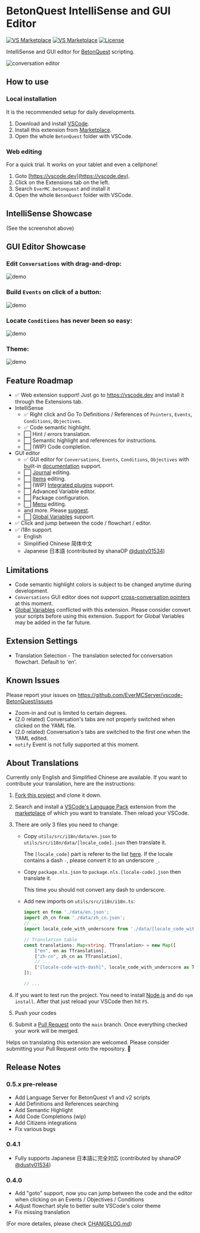 # BetonQuest IntelliSense and GUI Editor

[![VS Marketplace](https://img.shields.io/visual-studio-marketplace/v/EverMC.betonquest?color=brightgreen&label=Release&logo=visual-studio-code&style=flat-square)](https://marketplace.visualstudio.com/items?itemName=EverMC.betonquest)
[![VS Marketplace](https://img.shields.io/visual-studio-marketplace/v/EverMC.betonquest?color=ff9000&label=Pre-Release&logo=visual-studio-code&style=flat-square&include_prereleases)](https://marketplace.visualstudio.com/items?itemName=EverMC.betonquest)
[![License](https://img.shields.io/badge/license-AGPL--3.0-blue?style=flat-square)](https://github.com/EverMCServer/vscode-BetonQuest/blob/main/LICENSE)


IntelliSense and GUI editor for [BetonQuest](https://github.com/BetonQuest/BetonQuest) scripting.

![conversation editor](assets/screenshot-conversation-light.jpg)

## How to use

### Local installation
It is the recommended setup for daily developments.
1. Download and install [VSCode](https://code.visualstudio.com/).
1. Install this extension from [Marketplace](https://marketplace.visualstudio.com/items?itemName=EverMC.betonquest).
1. Open the whole `BetonQuest` folder with VSCode.

### Web editing
For a quick trial. It works on your tablet and even a cellphone!
1. Goto [https://vscode.dev](https://vscode.dev).
1. Click on the Extensions tab on the left.
1. Search `EverMC.betonquest` and install it
1. Open the whole `BetonQuest` folder with VSCode.

## IntelliSense Showcase
(See the screenshot above)

## GUI Editor Showcase

### Edit `Conversations` with drag-and-drop:
![demo](assets/screenshot-demo-conversation-new-option.gif)

### Build `Events` on click of a button:
![demo](assets/screenshot-demo-new-event.gif)

### Locate `Conditions` has never been so easy:
![demo](assets/screenshot-demo-goto.gif)

### Theme:
![demo](assets/screenshot-demo-theme.gif)

## Feature Roadmap
- ✅ Web extension support! Just go to https://vscode.dev and install it through the Extensions tab.
- IntelliSense
    - ✅ Right click and Go To Definitions / References of `Pointers`, `Events`, `Conditions`, `Objectives`.
    - ✅ Code semantic highlight.
    - ⬜ Hint / errors translation.
    - ⬜ Semantic highlight and references for instructions.
    - ⬜ (WIP) Code completion.
- GUI editor
    - ✅ GUI editor for `Conversations`, `Events`, `Conditions`, `Objectives` with built-in [documentation](https://betonquest.org/2.1/Documentation/Overview/) support.
    - ⬜ [Journal](https://betonquest.org/2.1/Documentation/Features/Journal/) editing.
    - ⬜ [Items](https://betonquest.org/2.1/Documentation/Features/Items/) editing.
    - ⬜ (WIP) [Integrated plugins](https://betonquest.org/2.1/Documentation/Scripting/Building-Blocks/Integration-List/) support.
    - ⬜ Advanced Variable editor.
    - ⬜ Package configuration.
    - ⬜ [Menu](https://betonquest.org/2.1/Documentation/Features/Menus/Menu/) editing.
    - and more. Please [suggest](https://github.com/EverMCServer/vscode-BetonQuest/issues).
    - ⬜ [Global Variables](https://betonquest.org/2.1/Documentation/Scripting/Building-Blocks/Variables-List/#global-variables) support.
- ✅ Click and jump between the code / flowchart / editor.
- ✅ i18n support.
    - English
    - Simplified Chinese 简体中文
    - Japanese 日本語 (contributed by shanaOP [@dusty01534](https://github.com/dusty01534))

## Limitations

- Code semantic highlight colors is subject to be changed anytime during development.
- `Conversations` GUI editor does not support [cross-conversation pointers](https://betonquest.org/2.1/Documentation/Features/Conversations/#cross-conversation-pointers) at this moment.
- [Global Variables](https://betonquest.org/2.1/Documentation/Scripting/Building-Blocks/Variables-List/#global-variables) conflicted with this extension. Please consider convert your scripts before using this extension. Support for Global Variables may be added in the far future.

## Extension Settings

- Translation Selection - The translation selected for conversation flowchart. Default to 'en'.

## Known Issues

Please report your issues on https://github.com/EverMCServer/vscode-BetonQuest/issues

- Zoom-in and out is limited to certain degrees.
- (2.0 related) Conversation's tabs are not properly switched when clicked on the YAML file.
- (2.0 related) Conversation's tabs are switched to the first one when the YAML edited.
- `notify` Event is not fully supported at this moment.

## About Translations

Currently only English and Simplified Chinese are available. If you want to contribute your translation, here are the instructions:

1. [Fork this project](https://github.com/EverMCServer/vscode-BetonQuest/fork) and clone it down.

1. Search and install a [VSCode's Language Pack](https://code.visualstudio.com/docs/getstarted/locales) extension from the [marketplace](https://code.visualstudio.com/docs/editor/extension-marketplace) of which you want to translate. Then reload your VSCode.

1. There are only 3 files you need to change:

    - Copy `utils/src/i18n/data/en.json` to `utils/src/i18n/data/[locale_code].json` then translate it.

        The `[locale_code]` part is referer to the list [here](https://code.visualstudio.com/docs/getstarted/locales#_available-locales). If the locale contains a dash `-`, please convert it to an underscore `_`.

    - Copy `package.nls.json` to `package.nls.[locale-code].json` then translate it.

        This time you should not convert any dash to underscore.

    - Add new imports on `utils/src/i18n/i18n.ts`:

        ```typescript
        import en from './data/en.json';
        import zh_cn from './data/zh_cn.json';
        // ...
        import locale_code_with_underscore from './data/[locale_code_with_underscore].json'; // New

        // Translation table
        const translations: Map<string, TTranslation> = new Map([
            ["en", en as TTranslation],
            ["zh-cn", zh_cn as TTranslation],
            // ...
            ["[locale-code-with-dash]", locale_code_with_underscore as TTranslation], // New
        ]);

        // ...
        ```

1. If you want to test run the project. You need to install [Node.js](https://nodejs.org/en/download) and do `npm install`. After that just reload your VSCode then hit `F5`.

1. Push your codes

1. Submit a [Pull Request](https://github.com/EverMCServer/vscode-BetonQuest/pulls) onto the `main` branch. Once everything checked your work will be merged.

Helps on translating this extension are welcomed. Please consider submitting your Pull Request onto the repository. 🥺


## Release Notes

### 0.5.x pre-release

- Add Language Server for BetonQuest v1 and v2 scripts
- Add Definitions and References searching
- Add Semantic Highlight
- Add Code Completions (wip)
- Add Citizens integrations
- Fix various bugs

### 0.4.1

- Fully supports Japanese 日本語に完全対応 (contributed by shanaOP [@dusty01534](https://github.com/dusty01534))

### 0.4.0

- Add "goto" support, now you can jump between the code and the editor when clicking on an Events / Objectives / Conditions
- Adjust flowchart style to better suite VSCode's color theme
- Fix missing translation

(For more detailes, please check [CHANGELOG.md](CHANGELOG.md))
